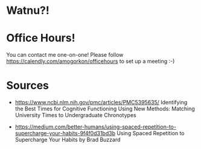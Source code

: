 # Watnu?!

# Office Hours!
You can contact me one-on-one! Please follow https://calendly.com/amogorkon/officehours to set up a meeting :-)

# Sources
* https://www.ncbi.nlm.nih.gov/pmc/articles/PMC5395635/
  Identifying the Best Times for Cognitive Functioning Using New Methods: Matching University Times to Undergraduate Chronotypes

* https://medium.com/better-humans/using-spaced-repetition-to-supercharge-your-habits-9f4f0d31bd3b
  Using Spaced Repetition to Supercharge Your Habits by Brad Buzzard
